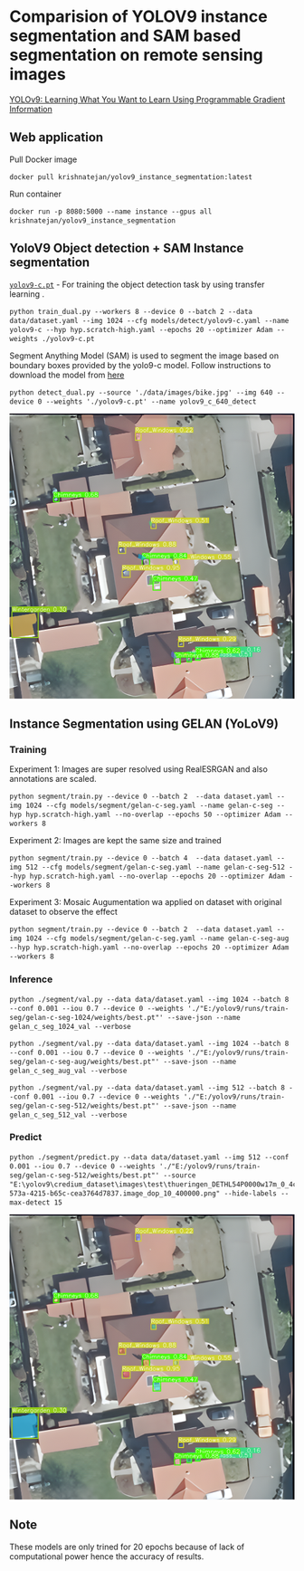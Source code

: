 # Comparision of YOLOV9 instance segmentation and SAM based segmentation on remote sensing images

[YOLOv9: Learning What You Want to Learn Using Programmable Gradient Information](https://arxiv.org/abs/2402.13616)

## Web application 

Pull Docker image 
``` shell
docker pull krishnatejan/yolov9_instance_segmentation:latest
```

Run container 
``` shell
docker run -p 8080:5000 --name instance --gpus all krishnatejan/yolov9_instance_segmentation 
```

## YoloV9 Object detection + SAM Instance segmentation

[`yolov9-c.pt`](https://github.com/WongKinYiu/yolov9/releases/download/v0.1/yolov9-c.pt) - For training the object detection task by using transfer learning . 

``` shell
python train_dual.py --workers 8 --device 0 --batch 2 --data data/dataset.yaml --img 1024 --cfg models/detect/yolov9-c.yaml --name yolov9-c --hyp hyp.scratch-high.yaml --epochs 20 --optimizer Adam --weights ./yolov9-c.pt 
``` 
Segment Anything Model (SAM) is used to segment the image based on boundary boxes provided by the yolo9-c model. Follow instructions to download the model from [here]( https://dl.fbaipublicfiles.com/segment_anything/sam_vit_h_4b8939.pth)

```shell
python detect_dual.py --source './data/images/bike.jpg' --img 640 --device 0 --weights './yolov9-c.pt' --name yolov9_c_640_detect 
```

![My Image](./runs/predict-seg/exp/thueringen_DETHL54P0000wLkr_0_e9ae02d5-2a7b-4305-8d0a-993e5479f5d3.image_dop_10_400000_sam.png)

## Instance Segmentation using GELAN (YoLoV9)

### Training 

Experiment 1: Images are super resolved using RealESRGAN and also annotations are scaled. 

``` shell
python segment/train.py --device 0 --batch 2  --data dataset.yaml --img 1024 --cfg models/segment/gelan-c-seg.yaml --name gelan-c-seg --hyp hyp.scratch-high.yaml --no-overlap --epochs 50 --optimizer Adam --workers 8
```

Experiment 2: Images are kept the same size and trained 

```shell
python segment/train.py --device 0 --batch 4  --data dataset.yaml --img 512 --cfg models/segment/gelan-c-seg.yaml --name gelan-c-seg-512 --hyp hyp.scratch-high.yaml --no-overlap --epochs 20 --optimizer Adam --workers 8
```
Experiment 3: Mosaic Augumentation wa applied on dataset with original dataset to observe the effect

```shell
python segment/train.py --device 0 --batch 2  --data dataset.yaml --img 1024 --cfg models/segment/gelan-c-seg.yaml --name gelan-c-seg-aug --hyp hyp.scratch-high.yaml --no-overlap --epochs 20 --optimizer Adam --workers 8
```
### Inference 

```shell
python ./segment/val.py --data data/dataset.yaml --img 1024 --batch 8 --conf 0.001 --iou 0.7 --device 0 --weights './"E:/yolov9/runs/train-seg/gelan-c-seg-1024/weights/best.pt"' --save-json --name gelan_c_seg_1024_val --verbose
```

```shell
python ./segment/val.py --data data/dataset.yaml --img 1024 --batch 8 --conf 0.001 --iou 0.7 --device 0 --weights './"E:/yolov9/runs/train-seg/gelan-c-seg-aug/weights/best.pt"' --save-json --name gelan_c_seg_aug_val --verbose
```

```shell
python ./segment/val.py --data data/dataset.yaml --img 512 --batch 8 --conf 0.001 --iou 0.7 --device 0 --weights './"E:/yolov9/runs/train-seg/gelan-c-seg-512/weights/best.pt"' --save-json --name gelan_c_seg_512_val --verbose
```

### Predict

```shell
python ./segment/predict.py --data data/dataset.yaml --img 512 --conf 0.001 --iou 0.7 --device 0 --weights './"E:/yolov9/runs/train-seg/gelan-c-seg-512/weights/best.pt"' --source "E:\yolov9\credium_dataset\images\test\thueringen_DETHL54P0000w17m_0_4c5915a7-573a-4215-b65c-cea3764d7837.image_dop_10_400000.png" --hide-labels --max-detect 15
```
![My Image](./runs/predict-seg/exp/thueringen_DETHL54P0000wLkr_0_e9ae02d5-2a7b-4305-8d0a-993e5479f5d3.image_dop_10_400000.png)


## Note
These models are only trined for 20 epochs because of lack of computational power hence the accuracy of results.
